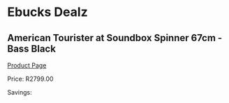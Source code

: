 
# Ebucks Dealz
## American Tourister at Soundbox Spinner 67cm - Bass Black
[Product Page](https://www.ebucks.com/web/shop/productSelected.do?prodId=1236159554&catId=365267763)

Price: R2799.00

Savings: 


	